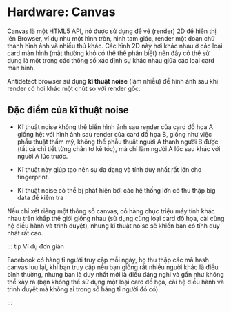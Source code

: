 # Hardware: Canvas

Canvas là một HTML5 API, nó được sử dụng để vẽ (render) 2D để hiển thị lên Browser, ví dụ như một hình tròn, hình tam giác, render một đoạn chữ thành hình ảnh và nhiều thứ khác. Các hình 2D này hơi khác nhau ở các loại card màn hình (mắt thường khó có thể thể phân biệt) nên đây có thể sử dụng là một trong các thông số xác định sự khác nhau giữa các loại card màn hình.

Antidetect browser sử dụng **kĩ thuật noise** (làm nhiễu) để hình ảnh sau khi render có hơi khác một chút so với render gốc.

## Đặc điểm của kĩ thuật noise

- Kĩ thuật noise không thể biến hình ảnh sau render của card đồ họa A giống hệt với hình ảnh sau render của card đồ họa B, giống như việc phẫu thuật thẩm mỹ, không thể phẫu thuật người A thành người B được (tất cả chi tiết từng chân tơ kẽ tóc), mà chỉ làm người A lúc sau khác với người A lúc trước.

- Kĩ thuật này giúp tạo nên sự đa dạng và tính duy nhất rất lớn cho fingerprint.

- Kĩ thuật noise có thể bị phát hiện bởi các hệ thống lớn có thu thập big data để kiểm tra

Nếu chỉ xét riêng một thông số canvas, có hàng chục triệu máy tính khác nhau trên khắp thế giới giống nhau (sử dụng cùng loại card đồ họa, cài cùng hệ điều hành và trình duyệt), nhưng kĩ thuật noise sẽ khiến bạn có tính duy nhất rất cao.

::: tip Ví dụ đơn giản

Facebook có hàng tỉ người truy cập mỗi ngày, họ thu thập các mã hash canvas lưu lại, khi bạn truy cập nếu bạn giống rất nhiều người khác là điều bình thường, nhưng bạn là duy nhất mới là điều đáng nghi và gần như không thể xảy ra (bạn không thể sử dụng một loại card đồ họa, cài hệ điều hành và trình duyệt mà không ai trong số hàng tỉ người đó có)

:::
